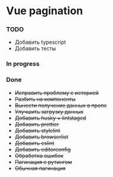 # Vue pagination

### TODO

-   Добавить typescript
-   Добавить тесты

### In progress

### Done

-   ~~Исправить проблему с историей~~
-   ~~Разбить на компоненты~~
-   ~~Вынести получение данных в пропс~~
-   ~~Улучшить загрузку данных~~
-   ~~Добавить husky + lintstaged~~
-   ~~Добавить prettier~~
-   ~~Добавить stylelint~~
-   ~~Добавить browserlist~~
-   ~~Добавить eslint~~
-   ~~Добавить editorconfig~~
-   ~~Обработка ошибок~~
-   ~~Пагинация с рутингом~~
-   ~~Обычная пагинация~~
